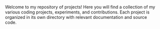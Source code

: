 Welcome to my repository of projects! Here you will find a collection of my various coding projects, experiments, and contributions. Each project is organized in its own directory with relevant documentation and source code.
